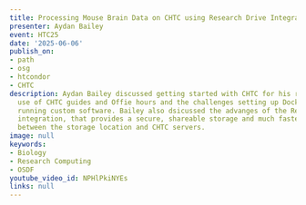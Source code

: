 ```yaml
---
title: Processing Mouse Brain Data on CHTC using Research Drive Integration
presenter: Aydan Bailey
event: HTC25
date: '2025-06-06'
publish_on:
- path
- osg
- htcondor
- CHTC
description: Aydan Bailey discussed getting started with CHTC for his research, his
  use of CHTC guides and Offie hours and the challenges setting up Docker image for
  running custom software. Bailey also dsicussed the advanges of the ResearchDrive
  integration, that provides a secure, shareable storage and much faster transfers
  between the storage location and CHTC servers.
image: null
keywords:
- Biology
- Research Computing
- OSDF
youtube_video_id: NPHlPkiNYEs
links: null
---
```

